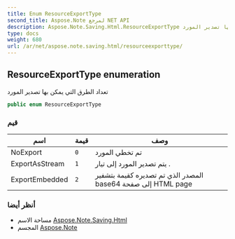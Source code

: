 ```yaml
---
title: Enum ResourceExportType
second_title: Aspose.Note لمرجع NET API
description: Aspose.Note.Saving.Html.ResourceExportType تعداد. تعداد الطرق التي يمكن بها تصدير المورد
type: docs
weight: 680
url: /ar/net/aspose.note.saving.html/resourceexporttype/
---
```

## ResourceExportType enumeration

تعداد الطرق التي يمكن بها تصدير المورد

```csharp
public enum ResourceExportType
```

### قيم

| اسم | قيمة | وصف |
| --- | --- | --- |
| NoExport | `0` | تم تخطي المورد |
| ExportAsStream | `1` | يتم تصدير المورد إلى تيار . |
| ExportEmbedded | `2` | المصدر الذي تم تصديره كقيمة بتشفير base64 إلى صفحة HTML page |

### أنظر أيضا

* مساحة الاسم [Aspose.Note.Saving.Html](../../aspose.note.saving.html/)
* المجسم [Aspose.Note](../../)


